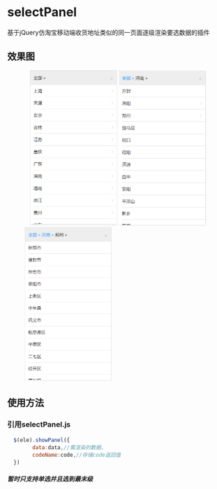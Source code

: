 # selectPanel
基于jQuery仿淘宝移动端收货地址类似的同一页面逐级渲染要选数据的插件
## 效果图
<figure class="third">
    <img src="images/1.png" width='200'>
    <img src="images/2.png" width='200'>
    <img src="images/3.png" width='200'>
</figure>

## 使用方法
### 引用selectPanel.js
```javascript
  $(ele).showPanel({
		data:data,//需渲染的数据，
		codeName:code,//存储code返回值
  })
```
##### 暂时只支持单选并且选到最末级
